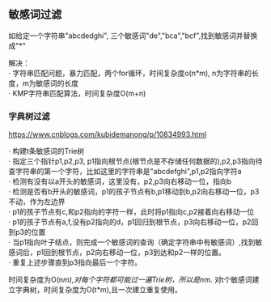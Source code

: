 ## 敏感词过滤

如给定一个字符串"abcdedghi", 三个敏感词"de","bca","bcf",找到敏感词并替换成"*"

解决：\
· 字符串匹配问题，暴力匹配，两个for循环，时间复杂度o(n*m), n为字符串的长度，m为敏感词的长度\
· KMP字符串匹配算法，时间复杂度O(m+n)

### 字典树过滤

https://www.cnblogs.com/kubidemanong/p/10834993.html

· 构建t条敏感词的Trie树\
· 指定三个指针p1,p2,p3, p1指向根节点(根节点是不存储任何数据的),p2,p3指向待查字符串的第一个字符，比如这里的字符串是"abcdefghi",p1,p2指向字符a\
· 检测有没有以a开头的敏感词，这里没有，p2,p3向右移动一位，指向b\
· 检测是否有b开头的敏感词，p1的孩子节点有b,p1移动到b,p2向右移动一位，p3不动，作为左边界\
· p1的孩子节点有c,和p2指向的字符一样，此时将p1指向c,p2接着向右移动一位\
· p1的孩子节点有a,f,没有p2指向的d，p1回归到根节点，p3向右移动一位，p2回到p3的位置\
· 当p1指向叶子结点，则完成一个敏感词的查询（确定字符串中有敏感词）,找到敏感词后，p1回到根节点，p2向右移动一位，p3到达和p2一样的位置。\
· 重复上述步骤直到p3指向最后一个字符。

时间复杂度为O(n*m),对每个字符都可能过一遍Trie树，所以是n*m. 对t个敏感词建立字典树，时间复杂度为O(t*m),且一次建立重复使用。
